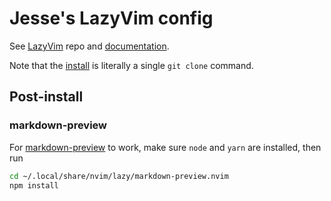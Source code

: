 # Jesse's LazyVim config

See [LazyVim](https://github.com/LazyVim/LazyVim) repo and [documentation](https://lazyvim.github.io/installation).

Note that the [install](https://www.lazyvim.org/installation) is literally a single `git clone` command.

## Post-install

### markdown-preview

For [markdown-preview](https://github.com/iamcco/markdown-preview.nvim) to work, make sure `node` and `yarn` are installed, then run

```bash
cd ~/.local/share/nvim/lazy/markdown-preview.nvim
npm install
```
